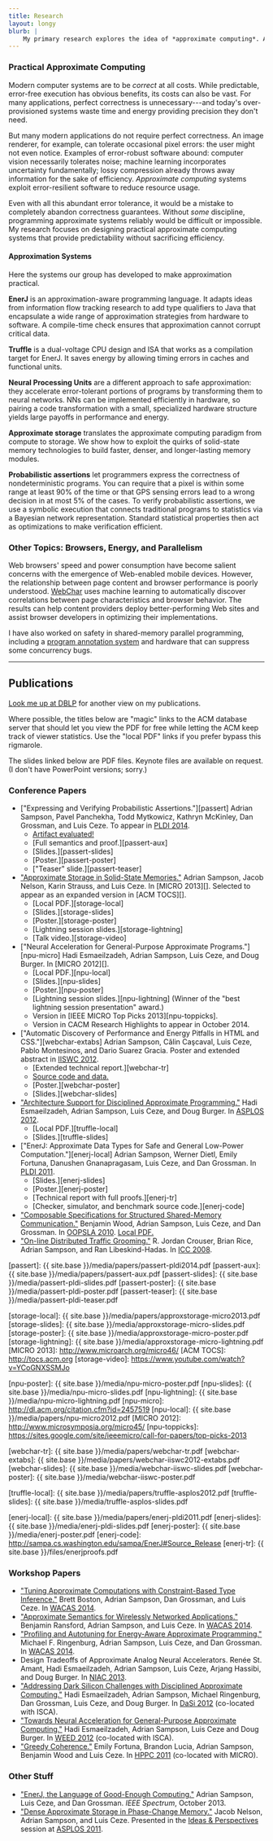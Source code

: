 ```yaml
---
title: Research
layout: longy
blurb: |
    My primary research explores the idea of *approximate computing*. Approximation is a cross-cutting concern, so my research interests span hardware, architecture, compilers, programming languages, and development tools.
---
```


### Practical Approximate Computing

Modern computer systems are to be *correct* at all costs. While predictable,
error-free execution has obvious benefits, its costs can also be vast. For many
applications, perfect correctness is unnecessary---and today's over-provisioned
systems waste time and energy providing precision they don't need.

But many modern applications do not require perfect correctness. An image
renderer, for example, can tolerate occasional pixel errors: the user might not
even notice. Examples of error-robust software abound: computer vision
necessarily tolerates noise; machine learning incorporates uncertainty
fundamentally; lossy compression already throws away information for the sake
of efficiency. *Approximate computing* systems exploit error-resilient software
to reduce resource usage.

Even with all this abundant error tolerance, it would be a mistake to completely abandon correctness guarantees. Without *some* discipline, programming approximate systems reliably would be difficult or impossible. My research focuses on designing practical approximate computing systems that provide predictability without sacrificing efficiency.

#### Approximation Systems

Here the systems our group has developed to make approximation practical.

**EnerJ** is an approximation-aware programming language. It adapts ideas from information flow tracking research to add type qualifiers to Java that encapsulate a wide range of approximation strategies from hardware to software. A compile-time check ensures that approximation cannot corrupt critical data.

**Truffle** is a dual-voltage CPU design and ISA that works as a compilation target for EnerJ. It saves energy by allowing timing errors in caches and functional units.

**Neural Processing Units** are a different approach to safe approximation: they accelerate error-tolerant portions of programs by transforming them to neural networks. NNs can be implemented efficiently in hardware, so pairing a code transformation with a small, specialized hardware structure yields large payoffs in performance and energy.

**Approximate storage** translates the approximate computing paradigm from compute to storage. We show how to exploit the quirks of solid-state memory technologies to build faster, denser, and longer-lasting memory modules.

**Probabilistic assertions** let programmers express the correctness of nondeterministic programs. You can require that a pixel is within some range at least 90% of the time or that GPS sensing errors lead to a wrong decision in at most 5% of the cases. To verify probabilistic assertions, we use a symbolic execution that connects traditional programs to statistics via a Bayesian network representation. Standard statistical properties then act as optimizations to make verification efficient.

[enerj-home]: http://sampa.cs.washington.edu/sampa/EnerJ

### Other Topics: Browsers, Energy, and Parallelism

Web browsers' speed and power consumption have become salient concerns with the
emergence of Web-enabled mobile devices. However, the relationship between page
content and browser performance is poorly understood. [WebChar][webchar] uses
machine learning to automatically discover correlations between page
characteristics and browser behavior. The results can help content providers
deploy better-performing Web sites and assist browser developers in optimizing
their implementations.

[webchar]: http://sampa.cs.washington.edu/sampa/WebChar

I have also worked on safety in shared-memory parallel programming, including a [program annotation system][osha-home] and hardware that can suppress some concurrency bugs.

[osha-home]: http://sampa.cs.washington.edu/sampa/Organized_Sharing_(OSHA)

-------

## Publications

[Look me up at DBLP][dblp] for another view on my publications.

Where possible, the titles below are "magic" links to the ACM database server
that should let you view the PDF for free while letting the ACM keep track of
viewer statistics. Use the "local PDF" links if you prefer bypass this
rigmarole.

The slides linked below are PDF files. Keynote files are available on request.
(I don't have PowerPoint versions; sorry.)

[dblp]: http://www.informatik.uni-trier.de/~ley/db/indices/a-tree/s/Sampson:Adrian.html

### Conference Papers

 * ["Expressing and Verifying Probabilistic Assertions."][passert]
   Adrian Sampson, Pavel Panchekha, Todd Mytkowicz, Kathryn McKinley, Dan
   Grossman, and Luis Ceze.
   To appear in [PLDI 2014][].
    * [Artifact evaluated!][pldi14-aec]
    * [Full semantics and proof.][passert-aux]
    * [Slides.][passert-slides]
    * [Poster.][passert-poster]
    * ["Teaser" slide.][passert-teaser]
 * ["Approximate Storage in Solid-State Memories."][approxstorage]
   Adrian Sampson, Jacob Nelson, Karin Strauss, and Luis Ceze. In
   [MICRO 2013][]. Selected to appear as an expanded version in [ACM TOCS][].
    * [Local PDF.][storage-local]
    * [Slides.][storage-slides]
    * [Poster.][storage-poster]
    * [Lightning session slides.][storage-lightning]
    * [Talk video.][storage-video]
 * ["Neural Acceleration for General-Purpose Approximate Programs."][npu-micro]
   Hadi Esmaeilzadeh, Adrian Sampson, Luis Ceze, and Doug Burger. In
   [MICRO 2012][].
    * [Local PDF.][npu-local]
    * [Slides.][npu-slides]
    * [Poster.][npu-poster]
    * [Lightning session slides.][npu-lightning] (Winner of the "best
      lightning session presentation" award.)
    * Version in [IEEE MICRO Top Picks 2013][npu-toppicks].
    * Version in CACM Research Highlights to appear in October 2014.
 * ["Automatic Discovery of Performance and Energy Pitfalls in HTML and
   CSS."][webchar-extabs]
   Adrian Sampson, Călin Caşcaval, Luis Ceze, Pablo Montesinos, and Dario
   Suarez Gracia. Poster and extended abstract in [IISWC 2012][].
    * [Extended technical report.][webchar-tr]
    * [Source code and data.][webchar]
    * [Poster.][webchar-poster]
    * [Slides.][webchar-slides]
 * ["Architecture Support for Disciplined Approximate Programming."][truffle]
   Hadi Esmaeilzadeh, Adrian Sampson, Luis Ceze, and Doug Burger. In
   [ASPLOS 2012][].
    * [Local PDF.][truffle-local]
    * [Slides.][truffle-slides]
 * ["EnerJ: Approximate Data Types for Safe and General Low-Power
   Computation."][enerj-local]
   Adrian Sampson, Werner Dietl, Emily Fortuna, Danushen Gnanapragasam, Luis
   Ceze, and Dan Grossman. In [PLDI 2011][].
    * [Slides.][enerj-slides]
    * [Poster.][enerj-poster]
    * [Technical report with full proofs.][enerj-tr]
    * [Checker, simulator, and benchmark source code.][enerj-code]
 * ["Composable Specifications for Structured Shared-Memory
   Communication."][osha]
   Benjamin Wood, Adrian Sampson, Luis Ceze, and Dan Grossman.
   In [OOPSLA 2010][]. [Local PDF.][osha-local]
 * <a href="http://dx.doi.org/10.1109/ICC.2008.984">"On-line Distributed Traffic Grooming."</a>
   R. Jordan Crouser, Brian Rice, Adrian Sampson, and Ran Libeskind-Hadas.
   In [ICC 2008][].

[PLDI 2014]: http://conferences.inf.ed.ac.uk/pldi2014/
[pldi14-aec]: http://pldi14-aec.cs.brown.edu
[passert]: {{ site.base }}/media/papers/passert-pldi2014.pdf
[passert-aux]: {{ site.base }}/media/papers/passert-aux.pdf
[passert-slides]: {{ site.base }}/media/passert-pldi-slides.pdf
[passert-poster]: {{ site.base }}/media/passert-pldi-poster.pdf
[passert-teaser]: {{ site.base }}/media/passert-pldi-teaser.pdf

[approxstorage]: http://dl.acm.org/citation.cfm?id=2540708.2540712
[storage-local]: {{ site.base }}/media/papers/approxstorage-micro2013.pdf
[storage-slides]: {{ site.base }}/media/approxstorage-micro-slides.pdf
[storage-poster]: {{ site.base }}/media/approxstorage-micro-poster.pdf
[storage-lightning]: {{ site.base }}/media/approxstorage-micro-lightning.pdf
[MICRO 2013]: http://www.microarch.org/micro46/
[ACM TOCS]: http://tocs.acm.org
[storage-video]: https://www.youtube.com/watch?v=YCoGNXSSMJo

[npu-poster]: {{ site.base }}/media/npu-micro-poster.pdf
[npu-slides]: {{ site.base }}/media/npu-micro-slides.pdf
[npu-lightning]: {{ site.base }}/media/npu-micro-lightning.pdf
[npu-micro]: http://dl.acm.org/citation.cfm?id=2457519
[npu-local]: {{ site.base }}/media/papers/npu-micro2012.pdf
[MICRO 2012]: http://www.microsymposia.org/micro45/
[npu-toppicks]: https://sites.google.com/site/ieeemicro/call-for-papers/top-picks-2013

[iiswc 2012]: http://www.iiswc.org/iiswc2012/
[webchar-tr]: {{ site.base }}/media/papers/webchar-tr.pdf
[webchar-extabs]: {{ site.base }}/media/papers/webchar-iiswc2012-extabs.pdf
[webchar-slides]: {{ site.base }}/media/webchar-iiswc-slides.pdf
[webchar-poster]: {{ site.base }}/media/webchar-iiswc-poster.pdf

[truffle]: http://dl.acm.org/authorize?6607704
[truffle-local]: {{ site.base }}/media/papers/truffle-asplos2012.pdf
[truffle-slides]: {{ site.base }}/media/truffle-asplos-slides.pdf

[enerj]: http://dl.acm.org/authorize?436230
[enerj-local]: {{ site.base }}/media/papers/enerj-pldi2011.pdf
[enerj-slides]: {{ site.base }}/media/enerj-pldi-slides.pdf
[enerj-poster]: {{ site.base }}/media/enerj-poster.pdf
[enerj-code]: http://sampa.cs.washington.edu/sampa/EnerJ#Source_Release
[enerj-tr]: {{ site.base }}/files/enerjproofs.pdf

[osha]: http://dl.acm.org/authorize?390121
[osha-local]: http://sampa.cs.washington.edu/public/uploads/e/e9/Osha-oopsla2010.pdf

[ASPLOS 2012]: http://research.microsoft.com/en-us/um/cambridge/events/asplos_2012/
[PLDI 2011]: http://pldi11.cs.utah.edu/
[OOPSLA 2010]: http://www.splashcon.org/index.php?option=com_content&amp;view=article&amp;id=47:oopsla-research-papers&amp;catid=34:due-march-25-2010&amp;Itemid=55
[ICC 2008]: http://www.ieee-icc.org/2008/

### Workshop Papers

 * ["Tuning Approximate Computations with Constraint-Based Type
   Inference."][wacas-inference-paper]
   Brett Boston, Adrian Sampson, Dan Grossman, and Luis Ceze.
   In [WACAS 2014][].
 * ["Approximate Semantics for Wirelessly Networked
   Applications."][wacas-wireless-paper]
   Benjamin Ransford, Adrian Sampson, and Luis Ceze.
   In [WACAS 2014][].
 * ["Profiling and Autotuning for Energy-Aware Approximate
   Programming."][wacas-profiling-paper]
   Michael F. Ringenburg, Adrian Sampson, Luis Ceze, and Dan Grossman.
   In [WACAS 2014][].
 * Design Tradeoffs of Approximate Analog Neural Accelerators.
   Renée St. Amant, Hadi Esmaeilzadeh, Adrian Sampson, Luis Ceze, Arjang
   Hassibi, and Doug Burger. In [NIAC 2013][].
 * ["Addressing Dark Silicon Challenges with Disciplined Approximate
   Computing."][dasi-paper] Hadi Esmaeilzadeh, Adrian Sampson, Michael
   Ringenburg, Dan Grossman, Luis Ceze, and Doug Burger. In [DaSi 2012][]
   (co-located with ISCA).
 * ["Towards Neural Acceleration for General-Purpose Approximate
   Computing."][weed-paper] Hadi Esmaeilzadeh, Adrian Sampson, Luis Ceze and
   Doug Burger. In [WEED 2012][] (co-located with ISCA).
 * ["Greedy Coherence."][greco] Emily Fortuna, Brandon Lucia, Adrian Sampson,
   Benjamin Wood and Luis Ceze. In [HPPC 2011][] (co-located with MICRO).

[wacas-inference-paper]: http://sampa.cs.washington.edu/wacas14/papers/boston.pdf
[wacas-wireless-paper]: http://sampa.cs.washington.edu/wacas14/papers/ransford.pdf
[wacas-profiling-paper]: http://sampa.cs.washington.edu/wacas14/papers/ringenburg.pdf
[WACAS 2014]: http://sampa.cs.washington.edu/wacas14/
[NIAC 2013]: http://arch2neu.saclay.inria.fr/NIAC/
[weed-paper]: http://research.ihost.com/weed2012/pdfs/paper%20G.pdf
[dasi-paper]: http://sampa.cs.washington.edu/public/uploads/b/bc/Npu-dasi12.pdf
[DaSi 2012]: http://darksilicon.ucsd.edu/
[WEED 2012]: http://research.ihost.com/weed2012/
[greco]: http://abstract.cs.washington.edu/~blucia0a/pubs/greco.pdf
[HPPC 2011]: http://hppc.lsc.ic.unicamp.br/

### Other Stuff

 * ["EnerJ, the Language of Good-Enough Computing."][spectrum]
   Adrian Sampson, Luis Ceze, and Dan Grossman.
   *IEEE Spectrum*, October 2013.
 * ["Dense Approximate Storage in Phase-Change Memory."](http://asplos11.cs.ucr.edu/selected_submissions/phase-change-memory.pdf)
   Jacob Nelson, Adrian Sampson, and Luis Ceze.
   Presented in the <a href="http://asplos11.cs.ucr.edu/crazyidea.html">Ideas
   &amp; Perspectives</a> session at
   <a href="http://asplos11.cs.ucr.edu/">ASPLOS 2011</a>.

[spectrum]: http://spectrum.ieee.org/computing/software/enerj-the-language-of-goodenough-computing
